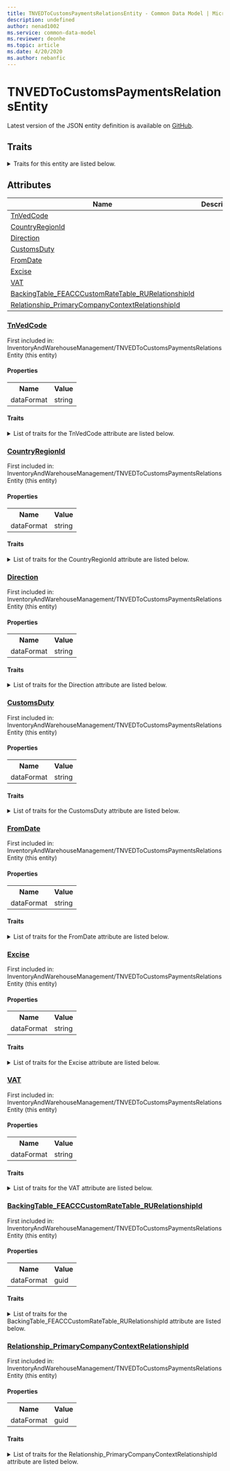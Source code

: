 ```yaml
---
title: TNVEDToCustomsPaymentsRelationsEntity - Common Data Model | Microsoft Docs
description: undefined
author: nenad1002
ms.service: common-data-model
ms.reviewer: deonhe
ms.topic: article
ms.date: 4/20/2020
ms.author: nebanfic
---
```


# TNVEDToCustomsPaymentsRelationsEntity

  
 Latest version of the JSON entity definition is available on <a href="https://github.com/Microsoft/CDM/tree/master/schemaDocuments/core/operationsCommon/Entities/SupplyChain/InventoryAndWarehouseManagement/TNVEDToCustomsPaymentsRelationsEntity.cdm.json" target="_blank">GitHub</a>.  

## Traits

<details>
<summary>Traits for this entity are listed below.  
</summary>

**is.CDM.entityVersion**  
  <table><tr><th>Parameter</th><th>Value</th><th>Data type</th><th>Explanation</th></tr><tr><td>versionNumber</td><td>"1.0.0"</td><td>string</td><td>semantic version number of the entity</td></tr></table>

**is.application.releaseVersion**  
  <table><tr><th>Parameter</th><th>Value</th><th>Data type</th><th>Explanation</th></tr><tr><td>releaseVersion</td><td>"10.0.13.0"</td><td>string</td><td>semantic version number of the application introducing this entity</td></tr></table>

</details>

## Attributes

|Name|Description|First Included in Instance|
|---|---|---|
|[TnVedCode](#TnVedCode)||<a href="TNVEDToCustomsPaymentsRelationsEntity.md" target="_blank">InventoryAndWarehouseManagement/TNVEDToCustomsPaymentsRelationsEntity</a>|
|[CountryRegionId](#CountryRegionId)||<a href="TNVEDToCustomsPaymentsRelationsEntity.md" target="_blank">InventoryAndWarehouseManagement/TNVEDToCustomsPaymentsRelationsEntity</a>|
|[Direction](#Direction)||<a href="TNVEDToCustomsPaymentsRelationsEntity.md" target="_blank">InventoryAndWarehouseManagement/TNVEDToCustomsPaymentsRelationsEntity</a>|
|[CustomsDuty](#CustomsDuty)||<a href="TNVEDToCustomsPaymentsRelationsEntity.md" target="_blank">InventoryAndWarehouseManagement/TNVEDToCustomsPaymentsRelationsEntity</a>|
|[FromDate](#FromDate)||<a href="TNVEDToCustomsPaymentsRelationsEntity.md" target="_blank">InventoryAndWarehouseManagement/TNVEDToCustomsPaymentsRelationsEntity</a>|
|[Excise](#Excise)||<a href="TNVEDToCustomsPaymentsRelationsEntity.md" target="_blank">InventoryAndWarehouseManagement/TNVEDToCustomsPaymentsRelationsEntity</a>|
|[VAT](#VAT)||<a href="TNVEDToCustomsPaymentsRelationsEntity.md" target="_blank">InventoryAndWarehouseManagement/TNVEDToCustomsPaymentsRelationsEntity</a>|
|[BackingTable_FEACCCustomRateTable_RURelationshipId](#BackingTable_FEACCCustomRateTable_RURelationshipId)||<a href="TNVEDToCustomsPaymentsRelationsEntity.md" target="_blank">InventoryAndWarehouseManagement/TNVEDToCustomsPaymentsRelationsEntity</a>|
|[Relationship_PrimaryCompanyContextRelationshipId](#Relationship_PrimaryCompanyContextRelationshipId)||<a href="TNVEDToCustomsPaymentsRelationsEntity.md" target="_blank">InventoryAndWarehouseManagement/TNVEDToCustomsPaymentsRelationsEntity</a>|

### <a href=#TnVedCode name="TnVedCode">TnVedCode</a>

First included in: InventoryAndWarehouseManagement/TNVEDToCustomsPaymentsRelationsEntity (this entity)  

#### Properties

<table><tr><th>Name</th><th>Value</th></tr><tr><td>dataFormat</td><td>string</td></tr></table>

#### Traits

<details>
<summary>List of traits for the TnVedCode attribute are listed below.</summary>

**is.dataFormat.character**  
**is.dataFormat.big**  
**is.dataFormat.array**  
**is.dataFormat.character**  
**is.dataFormat.array**  
</details>

### <a href=#CountryRegionId name="CountryRegionId">CountryRegionId</a>

First included in: InventoryAndWarehouseManagement/TNVEDToCustomsPaymentsRelationsEntity (this entity)  

#### Properties

<table><tr><th>Name</th><th>Value</th></tr><tr><td>dataFormat</td><td>string</td></tr></table>

#### Traits

<details>
<summary>List of traits for the CountryRegionId attribute are listed below.</summary>

**is.dataFormat.character**  
**is.dataFormat.big**  
**is.dataFormat.array**  
**is.dataFormat.character**  
**is.dataFormat.array**  
</details>

### <a href=#Direction name="Direction">Direction</a>

First included in: InventoryAndWarehouseManagement/TNVEDToCustomsPaymentsRelationsEntity (this entity)  

#### Properties

<table><tr><th>Name</th><th>Value</th></tr><tr><td>dataFormat</td><td>string</td></tr></table>

#### Traits

<details>
<summary>List of traits for the Direction attribute are listed below.</summary>

**is.dataFormat.character**  
**is.dataFormat.big**  
**is.dataFormat.array**  
**is.dataFormat.character**  
**is.dataFormat.array**  
</details>

### <a href=#CustomsDuty name="CustomsDuty">CustomsDuty</a>

First included in: InventoryAndWarehouseManagement/TNVEDToCustomsPaymentsRelationsEntity (this entity)  

#### Properties

<table><tr><th>Name</th><th>Value</th></tr><tr><td>dataFormat</td><td>string</td></tr></table>

#### Traits

<details>
<summary>List of traits for the CustomsDuty attribute are listed below.</summary>

**is.dataFormat.character**  
**is.dataFormat.big**  
**is.dataFormat.array**  
**is.dataFormat.character**  
**is.dataFormat.array**  
</details>

### <a href=#FromDate name="FromDate">FromDate</a>

First included in: InventoryAndWarehouseManagement/TNVEDToCustomsPaymentsRelationsEntity (this entity)  

#### Properties

<table><tr><th>Name</th><th>Value</th></tr><tr><td>dataFormat</td><td>string</td></tr></table>

#### Traits

<details>
<summary>List of traits for the FromDate attribute are listed below.</summary>

**is.dataFormat.character**  
**is.dataFormat.big**  
**is.dataFormat.array**  
**is.dataFormat.character**  
**is.dataFormat.array**  
</details>

### <a href=#Excise name="Excise">Excise</a>

First included in: InventoryAndWarehouseManagement/TNVEDToCustomsPaymentsRelationsEntity (this entity)  

#### Properties

<table><tr><th>Name</th><th>Value</th></tr><tr><td>dataFormat</td><td>string</td></tr></table>

#### Traits

<details>
<summary>List of traits for the Excise attribute are listed below.</summary>

**is.dataFormat.character**  
**is.dataFormat.big**  
**is.dataFormat.array**  
**is.dataFormat.character**  
**is.dataFormat.array**  
</details>

### <a href=#VAT name="VAT">VAT</a>

First included in: InventoryAndWarehouseManagement/TNVEDToCustomsPaymentsRelationsEntity (this entity)  

#### Properties

<table><tr><th>Name</th><th>Value</th></tr><tr><td>dataFormat</td><td>string</td></tr></table>

#### Traits

<details>
<summary>List of traits for the VAT attribute are listed below.</summary>

**is.dataFormat.character**  
**is.dataFormat.big**  
**is.dataFormat.array**  
**is.dataFormat.character**  
**is.dataFormat.array**  
</details>

### <a href=#BackingTable_FEACCCustomRateTable_RURelationshipId name="BackingTable_FEACCCustomRateTable_RURelationshipId">BackingTable_FEACCCustomRateTable_RURelationshipId</a>

First included in: InventoryAndWarehouseManagement/TNVEDToCustomsPaymentsRelationsEntity (this entity)  

#### Properties

<table><tr><th>Name</th><th>Value</th></tr><tr><td>dataFormat</td><td>guid</td></tr></table>

#### Traits

<details>
<summary>List of traits for the BackingTable_FEACCCustomRateTable_RURelationshipId attribute are listed below.</summary>

**is.dataFormat.character**  
**is.dataFormat.big**  
**is.dataFormat.array**  
**is.dataFormat.guid**  
**means.identity.entityId**  
**is.linkedEntity.identifier**  
Marks the attribute(s) that hold foreign key references to a linked (used as an attribute) entity. This attribute is added to the resolved entity to enumerate the referenced entities.  <table><tr><th>Parameter</th><th>Value</th><th>Data type</th><th>Explanation</th></tr><tr><td>entityReferences</td><td><table><tr><th>entityReference</th><th>attributeReference</th></tr><tr><td><a href="../../../Tables/SupplyChain/Inventory/Group/FEACCCustomRateTable_RU.md" target="_blank">/core/operationsCommon/Tables/SupplyChain/Inventory/Group/FEACCCustomRateTable_RU.cdm.json/FEACCCustomRateTable_RU</a></td><td><a href="../../../Tables/SupplyChain/Inventory/Group/FEACCCustomRateTable_RU.md#RecId" target="_blank">RecId</a></td></tr></table></td><td>entity</td><td>a reference to the constant entity holding the list of entity references</td></tr></table>

**is.dataFormat.guid**  
**is.dataFormat.character**  
**is.dataFormat.array**  
</details>

### <a href=#Relationship_PrimaryCompanyContextRelationshipId name="Relationship_PrimaryCompanyContextRelationshipId">Relationship_PrimaryCompanyContextRelationshipId</a>

First included in: InventoryAndWarehouseManagement/TNVEDToCustomsPaymentsRelationsEntity (this entity)  

#### Properties

<table><tr><th>Name</th><th>Value</th></tr><tr><td>dataFormat</td><td>guid</td></tr></table>

#### Traits

<details>
<summary>List of traits for the Relationship_PrimaryCompanyContextRelationshipId attribute are listed below.</summary>

**is.dataFormat.character**  
**is.dataFormat.big**  
**is.dataFormat.array**  
**is.dataFormat.guid**  
**means.identity.entityId**  
**is.linkedEntity.identifier**  
Marks the attribute(s) that hold foreign key references to a linked (used as an attribute) entity. This attribute is added to the resolved entity to enumerate the referenced entities.  <table><tr><th>Parameter</th><th>Value</th><th>Data type</th><th>Explanation</th></tr><tr><td>entityReferences</td><td><table><tr><th>entityReference</th><th>attributeReference</th></tr><tr><td><a href="../../../Tables/Finance/Ledger/Main/CompanyInfo.md" target="_blank">/core/operationsCommon/Tables/Finance/Ledger/Main/CompanyInfo.cdm.json/CompanyInfo</a></td><td><a href="../../../Tables/Finance/Ledger/Main/CompanyInfo.md#RecId" target="_blank">RecId</a></td></tr></table></td><td>entity</td><td>a reference to the constant entity holding the list of entity references</td></tr></table>

**is.dataFormat.guid**  
**is.dataFormat.character**  
**is.dataFormat.array**  
</details>
